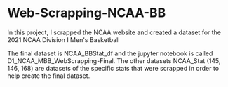 # Web-Scrapping-NCAA-BB
In this project, I scrapped the NCAA website and created a dataset for the 2021 NCAA Division I Men's Basketball

The final dataset is NCAA_BBStat_df and the jupyter notebook is called D1_NCAA_MBB_WebScrapping-Final. The other datasets NCAA_Stat (145, 146, 168) are datasets  of the specific stats that were scrapped in order to help create the final dataset.
